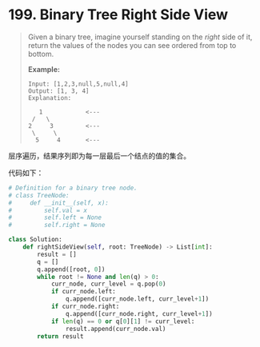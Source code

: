 # 199. Binary Tree Right Side View

> Given a binary tree, imagine yourself standing on the *right* side of it, return the values of the nodes you can see ordered from top to bottom.
>
> **Example:**
>
> ```
> Input: [1,2,3,null,5,null,4]
> Output: [1, 3, 4]
> Explanation:
> 
>    1            <---
>  /   \
> 2     3         <---
>  \     \
>   5     4       <---
> ```

层序遍历，结果序列即为每一层最后一个结点的值的集合。

代码如下：

```python
# Definition for a binary tree node.
# class TreeNode:
#     def __init__(self, x):
#         self.val = x
#         self.left = None
#         self.right = None

class Solution:
    def rightSideView(self, root: TreeNode) -> List[int]:
        result = []
        q = []
        q.append([root, 0])
        while root != None and len(q) > 0:
            curr_node, curr_level = q.pop(0)
            if curr_node.left:
                q.append([curr_node.left, curr_level+1])
            if curr_node.right:
                q.append([curr_node.right, curr_level+1])
            if len(q) == 0 or q[0][1] != curr_level:
                result.append(curr_node.val)
        return result
```

